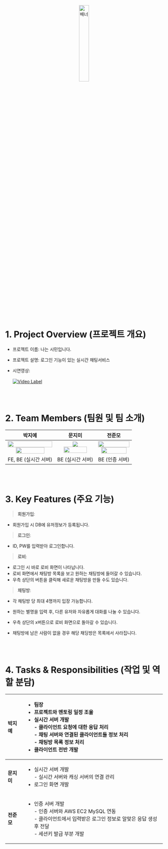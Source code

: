 <center><img  src="https://github.com/user-attachments/assets/c54d6fee-9280-4ebf-87ae-882ec5d0ae05"  alt="배너"  width="25%"/></center>


<br/>


# 1. Project Overview (프로젝트 개요)

- 프로젝트 이름: 나는 시민입니다.

- 프로젝트 설명: 로그인 기능이 있는 실시간 채팅서비스
- 시연영상: <br /><br/>
[![Video Label](https://img.youtube.com/vi/8JuIPQua21o/0.jpg)](https://youtu.be/8JuIPQua21o)
  

<br/>

<br/>

  

# 2. Team Members (팀원 및 팀 소개)


| **박지예** | **문지미** | **전준모** |
|:--:|:--:|:--:|
| <img  src="https://github.com/user-attachments/assets/4b410760-99a7-4a25-aabc-3c6bc3f654b4" width="100%"/><br /> <img  src="https://github.com/user-attachments/assets/8c4bc946-b4db-454a-82eb-7999bbd53d26" width="80%"/> | <img  src="https://github.com/user-attachments/assets/4b410760-99a7-4a25-aabc-3c6bc3f654b4" /> <br /> <img  src="https://github.com/user-attachments/assets/f8092671-8b82-4dc9-bba1-af4cefdd1a56" width="80%"/>| <img  src="https://github.com/user-attachments/assets/64edca2d-0c6f-46a7-be4f-b0c1578a387b" width="100%"/> <br /> <img  src="https://github.com/user-attachments/assets/666e53b7-ed30-4c35-b87c-0e4fb5f50342" width="90%"/>|
| FE, BE (실시간 서버) | BE (실시간 서버) | BE (인증 서버) |

<br/>

<br/>

  

# 3. Key Features (주요 기능)

>  **회원가입**:

- 회원가입 시 DB에 유저정보가 등록됩니다.


>  **로그인**:

- ID, PW를 입력받아 로그인합니다. 
  

>  **로비**:

- 로그인 시 바로 로비 화면이 나타납니다. 
- 로비 화면에서 채팅방 목록을 보고 원하는 채팅방에 들어갈 수 있습니다. 
- 우측 상단의 버튼을 클릭해 새로운 채팅방을 만들 수도 있습니다. 

  

>  **채팅방**:

- 각 채팅방 당 최대 4명까지 입장 가능합니다. 

- 원하는 별명을 입력 후, 다른 유저와 자유롭게 대화를 나눌 수 있습니다. 
- 우측 상단의 x버튼으로 로비 화면으로 돌아갈 수 있습니다. 
- 채팅방에 남은 사람이 없을 경우 해당 채딩방은 목록에서 사라집니다. 

  

<br/>

<br/>

  

# 4. Tasks & Responsibilities (작업 및 역할 분담)

| **박지예** | <ul><li>팀장</li><li>프로젝트와 멘토링 일정 조율</li><li>실시간 서버 개발 <br />- 클라이언트 요청에 대한 응답 처리<br />- 채팅 서버와 연결된 클라이언트들 정보 처리<br />- 채팅방 목록 정보 처리</li><li>클라이언트 전반 개발</li></ul> |
|:--|:--|
| **문지미** | <ul><li>실시간 서버 개발<br />- 실시간 서버와 캐싱 서버의 연결 관리</li><li>로그인 화면 개발</li></ul> |
| **전준모** | <ul><li>인증 서버 개발<br />- 인증 서버와 AWS EC2 MySQL 연동<br />- 클라이언트에서 입력받은 로그인 정보로 알맞은 응답 생성 후 전달<br />- 세션키 발급 부분 개발</li></ul> |


<br/>

<br/>
